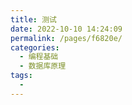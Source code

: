 ```yaml
---
title: 测试
date: 2022-10-10 14:24:09
permalink: /pages/f6820e/
categories:
  - 编程基础
  - 数据库原理
tags:
  - 
---
```


